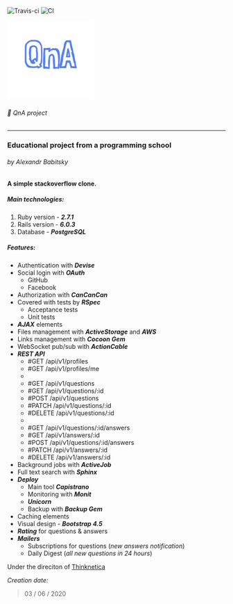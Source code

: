 ![Travis-ci](https://travis-ci.com/TailsSavarin/qna.svg?branch=master)
![CI](https://github.com/TailsSavarin/qna/workflows/CI/badge.svg?branch=master)

<img src="app/assets/images/qna-logo.png" width="200"/>

###### :page_with_curl: QnA project
---
### Educational project from a programming school
###### by Alexandr Babitsky

__A simple stackoverflow clone.__

##### Main technologies:
1. Ruby version - ***2.7.1***
2. Rails version - ***6.0.3***
3. Database - ***PostgreSQL***

##### Features:
- Authentication with ***Devise***
- Social login with ***OAuth***
    - GitHub
    - Facebook
- Authorization with ***CanCanCan***
- Covered with tests by ***RSpec***
    - Acceptance tests
    - Unit tests
- ***AJAX*** elements
- Files management with ***ActiveStorage*** and ***AWS***
- Links management with ***Cocoon Gem***
- WebSocket pub/sub with ***ActionCable***
- ***REST API***
    - #GET /api/v1/profiles
    - #GET /api/v1/profiles/me
    -
    - #GET /api/v1/questions
    - #GET /api/v1/questions/:id
    - #POST /api/v1/questions
    - #PATCH /api/v1/questions/:id
    - #DELETE /api/v1/questions/:id
    -
    - #GET /api/v1/questions/:id/answers
    - #GET /api/v1/answers/:id
    - #POST /api/v1/questions/:id/answers
    - #PATCH /api/v1/answers/:id
    - #DELETE /api/v1/answers/:id
- Background jobs with ***ActiveJob***
- Full text search with ***Sphinx***
- ***Deploy***
    - Main tool ***Capistrano***
    - Monitoring with ***Monit***
    - ***Unicorn***
    - Backup with ***Backup Gem***
- Caching elements
- Visual design - ***Bootstrap 4.5***
- ***Rating*** for questions & answers
- ***Mailers***
    - Subscriptions for questions (_new answers notification_)
    - Daily Digest (_all new questions in 24 hours_)

Under the direciton of [Thinknetica](https://thinknetica.com/)

_Creation date:_
>03 / 06 / 2020
